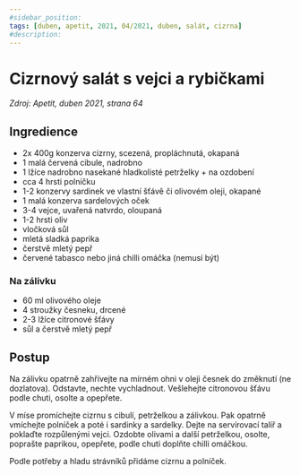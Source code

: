 ```yaml
---
#sidebar_position: 
tags: [duben, apetit, 2021, 04/2021, duben, salát, cizrna]
#description:
---
```


# Cizrnový salát s vejci a rybičkami

_Zdroj: Apetit, duben 2021, strana 64_

## Ingredience

- 2x 400g konzerva cizrny, scezená, propláchnutá, okapaná
- 1 malá červená cibule, nadrobno
- 1 lžíce nadrobno nasekané hladkolisté petrželky + na ozdobení
- cca 4 hrsti polníčku
- 1-2 konzervy sardinek ve vlastní šťávě či olivovém oleji, okapané
- 1 malá konzerva sardelových oček
- 3-4 vejce, uvařená natvrdo, oloupaná
- 1-2 hrsti oliv
- vločková sůl
- mletá sladká paprika
- čerstvě mletý pepř
- červené tabasco nebo jiná chilli omáčka (nemusí být)

### Na zálivku

- 60 ml olivového oleje
- 4 stroužky česneku, drcené
- 2-3 lžíce citronové šťávy
- sůl a čerstvě mletý pepř

## Postup

Na zálivku opatrně zahřívejte na mírném ohni v oleji česnek do změknutí (ne dozlatova). Odstavte, nechte vychladnout. Vešlehejte citronovou šťávu podle chuti, osolte a opepřete.

V míse promíchejte cizrnu s cibulí, petrželkou a zálivkou. Pak opatrně vmíchejte polníček a poté i sardinky a sardelky. Dejte na servírovací talíř a poklaďte rozpůlenými vejci. Ozdobte olivami a další petrželkou, osolte, poprašte paprikou, opepřete, podle chuti doplňte chilli omáčkou.

Podle potřeby a hladu strávníků přidáme cizrnu a polníček.
